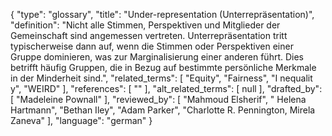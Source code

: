 {
    "type": "glossary",
    "title": "Under-representation (Unterrepräsentation)",
    "definition": "Nicht alle Stimmen, Perspektiven und Mitglieder der Gemeinschaft sind angemessen vertreten. Unterrepräsentation tritt typischerweise dann auf, wenn die Stimmen oder Perspektiven einer Gruppe dominieren, was zur Marginalisierung einer anderen führt. Dies betrifft häufig Gruppen, die in Bezug auf bestimmte persönliche Merkmale in der Minderheit sind.",
    "related_terms": [
        "Equity",
        "Fairness",
        "I nequalit y",
        "WEIRD"
    ],
    "references": [
        ""
    ],
    "alt_related_terms": [
        null
    ],
    "drafted_by": [
        "Madeleine Pownall"
    ],
    "reviewed_by": [
        "Mahmoud Elsherif",
        " Helena Hartmann",
        "Bethan Iley",
        "Adam Parker",
        "Charlotte R. Pennington, Mirela Zaneva"
    ],
    "language": "german"
}